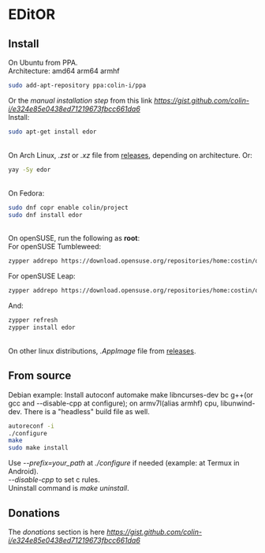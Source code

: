 # EDitOR

## Install
On Ubuntu from PPA.\
Architecture: amd64 arm64 armhf
```sh
sudo add-apt-repository ppa:colin-i/ppa
```
Or the *manual installation step* from this link *https://gist.github.com/colin-i/e324e85e0438ed71219673fbcc661da6* \
Install:
```sh
sudo apt-get install edor
```
\
On Arch Linux, <i>.zst</i> or <i>.xz</i> file from [releases](https://github.com/colin-i/edor/releases), depending on architecture. Or:
```sh
yay -Sy edor
```
\
On Fedora:
```sh
sudo dnf copr enable colin/project
sudo dnf install edor
```
\
On openSUSE, run the following as __root__:\
For openSUSE Tumbleweed:
```sh
zypper addrepo https://download.opensuse.org/repositories/home:costin/openSUSE_Tumbleweed/home:costin.repo
```
For openSUSE Leap:
```sh
zypper addrepo https://download.opensuse.org/repositories/home:costin/openSUSE_Leap_15.6/home:costin.repo
```
And:
```sh
zypper refresh
zypper install edor
```
\
On other linux distributions, <i>.AppImage</i> file from [releases](https://github.com/colin-i/edor/releases).

## From source
Debian example: Install autoconf automake make libncurses-dev bc g++(or gcc and --disable-cpp at configure); on armv7l(alias armhf) cpu, libunwind-dev. There is a "headless" build file as well.
```sh
autoreconf -i
./configure
make
sudo make install
```
Use *\-\-prefix=your_path* at *./configure* if needed (example: at Termux in Android).\
*\-\-disable\-cpp* to set c rules.\
Uninstall command is *make uninstall*.

## Donations
The *donations* section is here
*https://gist.github.com/colin-i/e324e85e0438ed71219673fbcc661da6*
